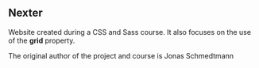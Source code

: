 ## Nexter

Website created during a CSS and Sass course. It also focuses on the use of the **grid** property.

The original author of the project and course is Jonas Schmedtmann

